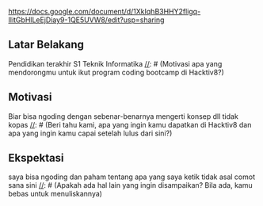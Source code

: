 https://docs.google.com/document/d/1XkIqhB3HHY2fligq-IlitGbHlLeEjDiay9-1QE5UVW8/edit?usp=sharing

[//]: # (Ceritakan sedikit tentang latar belakangmu seperti pendidikan terakhir atau pekerjaan sebelumnya)
## Latar Belakang
Pendidikan terakhir S1 Teknik Informatika
[//]: # (Motivasi apa yang mendorongmu untuk ikut program coding bootcamp di Hacktiv8?)
## Motivasi
Biar bisa ngoding dengan sebenar-benarnya mengerti konsep dll tidak kopas
[//]: # (Beri tahu kami, apa yang ingin kamu dapatkan di Hacktiv8 dan apa yang ingin kamu capai setelah lulus dari sini?)
## Ekspektasi
saya bisa ngoding dan paham tentang apa yang saya ketik tidak asal comot sana sini
[//]: # (Apakah ada hal lain yang ingin disampaikan? Bila ada, kamu bebas untuk menuliskannya)
